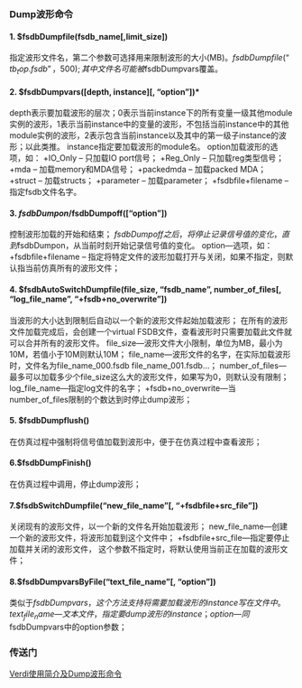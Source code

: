 ### Dump波形命令

#### 1. $fsdbDumpfile(fsdb_name[,limit_size])
指定波形文件名，第二个参数可选择用来限制波形的大小(MB)。$fsdbDumpfile(“tb_top.fsdb”，500);
其中文件名可能被$fsdbDumpvars覆盖。

#### 2. $fsdbDumpvars([depth, instance][, “option”])*

depth表示要加载波形的层次；0表示当前instance下的所有变量一级其他module实例的波形，1表示当前instance中的变量的波形，不包括当前instance中的其他module实例的波形，2表示包含当前instance以及其中的第一级子instance的波形；以此类推。
instance指定要加载波形的module名。
option加载波形的选项，如：
+IO_Only – 只加载IO port信号；
+Reg_Only – 只加载reg类型信号；
+mda – 加载memory和MDA信号；
+packedmda – 加载packed MDA；
+struct – 加载structs；
+parameter – 加载parameter；
+fsdbfile+filename – 指定fsdb文件名字。


#### 3. $fsdbDumpon/$fsdbDumpoff([“option”])
控制波形加载的开始和结束；
$fsdbDumpoff之后，将停止记录信号值的变化，直到$fsdbDumpon，从当前时刻开始记录信号值的变化。
option—选项，如：
+fsdbfile+filename – 指定将特定文件的波形加载打开与关闭，如果不指定，则默认指当前仿真所有的波形文件；

#### 4. $fsdbAutoSwitchDumpfile(file_size, “fsdb_name”, number_of_files[, “log_file_name”, “+fsdb+no_overwrite”])
当波形的大小达到限制后自动以一个新的波形文件起始加载波形；
在所有的波形文件加载完成后，会创建一个virtual FSDB文件，查看波形时只需要加载此文件就可以合并所有的波形文件。
file_size—波形文件大小限制，单位为MB，最小为10M，若值小于10M则默认10M；
file_name—波形文件的名字，在实际加载波形时，文件名为file_name_000.fsdb file_name_001.fsdb…；
number_of_files—最多可以加载多少个file_size这么大的波形文件，如果写为0，则默认没有限制；
log_file_name—指定log文件的名字；
+fsdb+no_overwrite—当number_of_files限制的个数达到时停止dump波形；

#### 5. $fsdbDumpflush()
在仿真过程中强制将信号值加载到波形中，便于在仿真过程中查看波形；

#### 6.$fsdbDumpFinish()
在仿真过程中调用，停止dump波形；

#### 7.$fsdbSwitchDumpfile(“new_file_name”[, “+fsdbfile+src_file”])
关闭现有的波形文件，以一个新的文件名开始加载波形；
new_file_name—创建一个新的波形文件，将波形加载到这个文件中；
+fsdbfile+src_file—指定要停止加载并关闭的波形文件， 这个参数不指定时，将默认使用当前正在加载的波形文件；
#### 8.$fsdbDumpvarsByFile(“text_file_name”[, “option”])
类似于$fsdbDumpvars，这个方法支持将需要加载波形的instance写在文件中。
text_file_name—文本文件，指定要dump波形的instance；
option—同$fsdbDumpvars中的option参数；


### 传送门
[Verdi使用简介及Dump波形命令](https://blog.csdn.net/jh18355358269/article/details/113578990)
